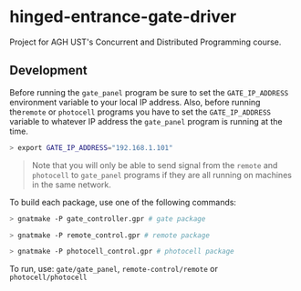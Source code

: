 # hinged-entrance-gate-driver

Project for AGH UST's  Concurrent and Distributed Programming course.

## Development

Before running the `gate_panel` program be sure to set the `GATE_IP_ADDRESS` environment variable to your local IP address. Also, before running the`remote` or `photocell` programs you have to set the `GATE_IP_ADDRESS` variable to whatever IP address the `gate_panel` program is running at the time.

```bash
> export GATE_IP_ADDRESS="192.168.1.101"
```

> Note that you will only be able to send signal from the `remote` and `photocell` to `gate_panel` programs if they are all running on machines in the same network.

To build each package, use one of the following commands:

```bash
> gnatmake -P gate_controller.gpr # gate package
```

```bash
> gnatmake -P remote_control.gpr # remote package
```

```bash
> gnatmake -P photocell_control.gpr # photocell package
```

To run, use: `gate/gate_panel`, `remote-control/remote` or `photocell/photocell`
